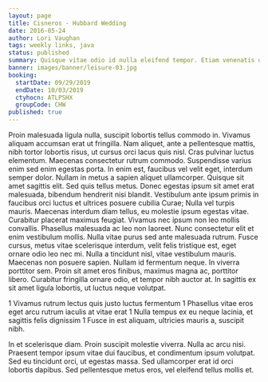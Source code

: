 ```yaml
---
layout: page
title: Cisneros - Hubbard Wedding
date: 2016-05-24
author: Lori Vaughan
tags: weekly links, java
status: published
summary: Quisque vitae odio id nulla eleifend tempor. Etiam venenatis dignissim.
banner: images/banner/leisure-03.jpg
booking:
  startDate: 09/29/2019
  endDate: 10/03/2019
  ctyhocn: ATLPSHX
  groupCode: CHW
published: true
---
```

Proin malesuada ligula nulla, suscipit lobortis tellus commodo in. Vivamus aliquam accumsan erat ut fringilla. Nam aliquet, ante a pellentesque mattis, nibh tortor lobortis risus, ut cursus orci lacus quis nisl. Cras pulvinar luctus elementum. Maecenas consectetur rutrum commodo. Suspendisse varius enim sed enim egestas porta. In enim est, faucibus vel velit eget, interdum semper dolor. Nullam in metus a sapien aliquet ullamcorper. Quisque sit amet sagittis elit. Sed quis tellus metus. Donec egestas ipsum sit amet erat malesuada, bibendum hendrerit nisi blandit. Vestibulum ante ipsum primis in faucibus orci luctus et ultrices posuere cubilia Curae; Nulla vel turpis mauris.
Maecenas interdum diam tellus, eu molestie ipsum egestas vitae. Curabitur placerat maximus feugiat. Vivamus nec ipsum non leo mollis convallis. Phasellus malesuada ac leo non laoreet. Nunc consectetur elit et enim vestibulum mollis. Nulla vitae purus sed ante malesuada rutrum. Fusce cursus, metus vitae scelerisque interdum, velit felis tristique est, eget ornare odio leo nec mi. Nulla a tincidunt nisl, vitae vestibulum mauris. Maecenas non posuere sapien. Nullam id fermentum neque. In viverra porttitor sem. Proin sit amet eros finibus, maximus magna ac, porttitor libero. Curabitur fringilla ornare odio, et tempor nibh auctor at. In sagittis ex sit amet ligula lobortis, ut luctus neque volutpat.

1 Vivamus rutrum lectus quis justo luctus fermentum
1 Phasellus vitae eros eget arcu rutrum iaculis at vitae erat
1 Nulla tempus ex eu neque lacinia, et sagittis felis dignissim
1 Fusce in est aliquam, ultricies mauris a, suscipit nibh.

In et scelerisque diam. Proin suscipit molestie viverra. Nulla ac arcu nisi. Praesent tempor ipsum vitae dui faucibus, et condimentum ipsum volutpat. Sed eu tincidunt orci, ut egestas massa. Sed ullamcorper erat id orci lobortis dapibus. Sed pellentesque metus eros, vel eleifend tellus mollis et.
